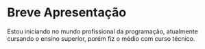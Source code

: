 # Breve Apresentação

Estou iniciando no mundo profissional da programação, atualmente cursando o ensino superior, porém fiz o médio com curso técnico.
